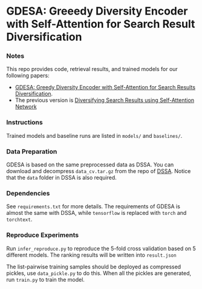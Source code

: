 # GDESA: Greeedy Diversity Encoder with Self-Attention for Search Result Diversification

### Notes
This repo provides code, retrieval results, and trained models for our following papers:

- [GDESA: Greedy Diversity Encoder with Self-Attention for Search Results Diversification](https://dl.acm.org/doi/10.1145/3544103). 
- The previous version is [Diversifying Search Results using Self-Attention Network](https://dl.acm.org/doi/10.1145/3340531.3411914)


### Instructions
Trained models and baseline runs are listed in `models/` and `baselines/`.



### Data Preparation
GDESA is based on the same preprocessed data as DSSA. You can download and decompress `data_cv.tar.gz` from the repo of [DSSA](https://github.com/jzbjyb/DSSA). Notice that the `data` folder in DSSA is also required.


### Dependencies
See `requirements.txt` for more details. The requirements of GDESA is almost the same with DSSA, while `tensorflow` is replaced with `torch` and `torchtext`.

### Reproduce Experiments
Run `infer_reproduce.py` to reproduce the 5-fold cross validation based on 5 different models. The ranking results will be written into `result.json`

The list-pairwise training samples should be deployed as compressed pickles, use `data_pickle.py` to do this. When all the pickles are generated, run `train.py` to train the model.

